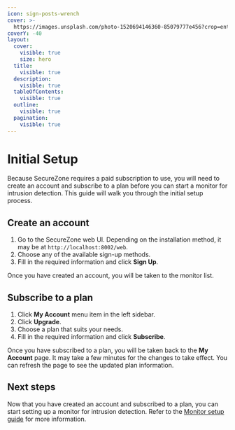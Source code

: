 ```yaml
---
icon: sign-posts-wrench
cover: >-
  https://images.unsplash.com/photo-1520694146360-85079777e456?crop=entropy&cs=srgb&fm=jpg&ixid=M3wxOTcwMjR8MHwxfHNlYXJjaHw1fHx3ZWxjb21lfGVufDB8fHx8MTczMTkzMjc4OXww&ixlib=rb-4.0.3&q=85
coverY: -40
layout:
  cover:
    visible: true
    size: hero
  title:
    visible: true
  description:
    visible: true
  tableOfContents:
    visible: true
  outline:
    visible: true
  pagination:
    visible: true
---
```


# Initial Setup

Because SecureZone requires a paid subscription to use, you will need to create an account and subscribe to a plan before you can start a monitor for intrusion detection. This guide will walk you through the initial setup process.

## Create an account

1. Go to the SecureZone web UI. Depending on the installation method, it may be at `http://localhost:8002/web`.
2. Choose any of the available sign-up methods.
3. Fill in the required information and click **Sign Up**.

Once you have created an account, you will be taken to the monitor list.

## Subscribe to a plan

1. Click **My Account** menu item in the left sidebar.
2. Click **Upgrade**.
3. Choose a plan that suits your needs.
4. Fill in the required information and click **Subscribe**.

Once you have subscribed to a plan, you will be taken back to the **My Account** page. It may take a few minutes for the changes to take effect. You can refresh the page to see the updated plan information.

## Next steps

Now that you have created an account and subscribed to a plan, you can start setting up a monitor for intrusion detection. Refer to the [Monitor setup guide](monitors.md) for more information.
